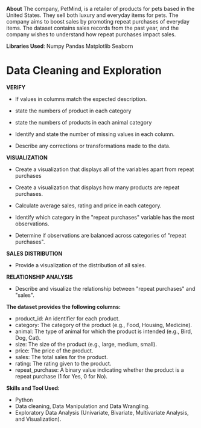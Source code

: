 **About**
The company, PetMind, is a retailer of products for pets based in the United States.
They sell both luxury and everyday items for pets. The company aims to boost sales by promoting repeat purchases of everyday items.
The dataset contains sales records from the past year, and the company wishes to understand how repeat purchases impact sales.

**Libraries Used**:
Numpy
Pandas
Matplotlib
Seaborn

# Data Cleaning and Exploration

**VERIFY**

- If values in columns match the expected description.

- state the numbers of product in each category

- state the numbers of products in each animal category

- Identify and state the number of missing values in each column.

- Describe any corrections or transformations made to the data.


**VISUALIZATION**
- Create a visualization that displays all of the variables apart from repeat purchases 

- Create a visualization that displays how many products are repeat purchases.

- Calculate average sales, rating and price in each category.

- Identify which category in the "repeat purchases" variable has the most observations.

- Determine if observations are balanced across categories of "repeat purchases".

**SALES DISTRIBUTION**
- Provide a visualization of the distribution of all sales.


**RELATIONSHIP ANALYSIS**
- Describe and visualize the relationship between "repeat purchases" and "sales".


**The dataset provides the following columns:**

- product_id: An identifier for each product.
- category: The category of the product (e.g., Food, Housing, Medicine).
- animal: The type of animal for which the product is intended (e.g., Bird, Dog, Cat).
- size: The size of the product (e.g., large, medium, small).
- price: The price of the product.
- sales: The total sales for the product.
- rating: The rating given to the product.
- repeat_purchase: A binary value indicating whether the product is a repeat purchase (1 for Yes, 0 for No).


**Skills and Tool Used:** 
- Python
- Data cleaning, Data Manipulation and Data Wrangling.
- Exploratory Data Analysis (Univariate, Bivariate, Multivariate Analysis, and Visualization).